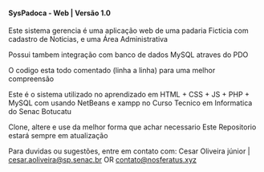 #### SysPadoca - Web | Versão 1.0 ###

Este sistema gerencia é uma aplicação web de uma padaria Ficticia 
com cadastro de Noticias, e uma Área Administrativa

Possui tambem integração com banco de dados MySQL atraves do PDO

O codigo esta todo comentado (linha a linha) para uma melhor compreensão

Este é o sistema utilizado no aprendizado em HTML + CSS + JS + PHP + MySQL
com usando NetBeans e xampp no Curso Tecnico em Informatica  do Senac Botucatu

Clone, altere e use da melhor forma que achar necessario
Este Repositorio estará sempre em atualização

Para duvidas ou sugestões, entre em contato com:
Cesar Oliveira júnior | <cesar.aoliveira@sp.senac.br> OR <contato@nosferatus.xyz>
